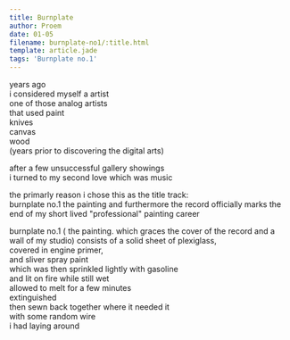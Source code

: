 ```yaml
---
title: Burnplate
author: Proem
date: 01-05
filename: burnplate-no1/:title.html
template: article.jade
tags: 'Burnplate no.1'
---
```


years ago  
i considered myself a artist  
one of those analog artists  
that used paint  
knives  
canvas  
wood  
(years prior to discovering the digital arts)  

after a few unsuccessful gallery showings  
i turned to my second love 
which was music  

the primarly reason i chose this as the title track:  
burnplate no.1 the painting 
and furthermore the record 
officially marks the end of my short lived "professional" painting career  

burnplate no.1 ( the painting. which graces the cover of the record and a wall of my studio) consists of a solid sheet of plexiglass,  
covered in engine primer,  
and sliver spray paint  
which was then sprinkled lightly with gasoline  
and lit on fire while still wet  
allowed to melt for a few minutes  
extinguished  
then sewn back together where it needed it  
with some random wire  
i had laying around  